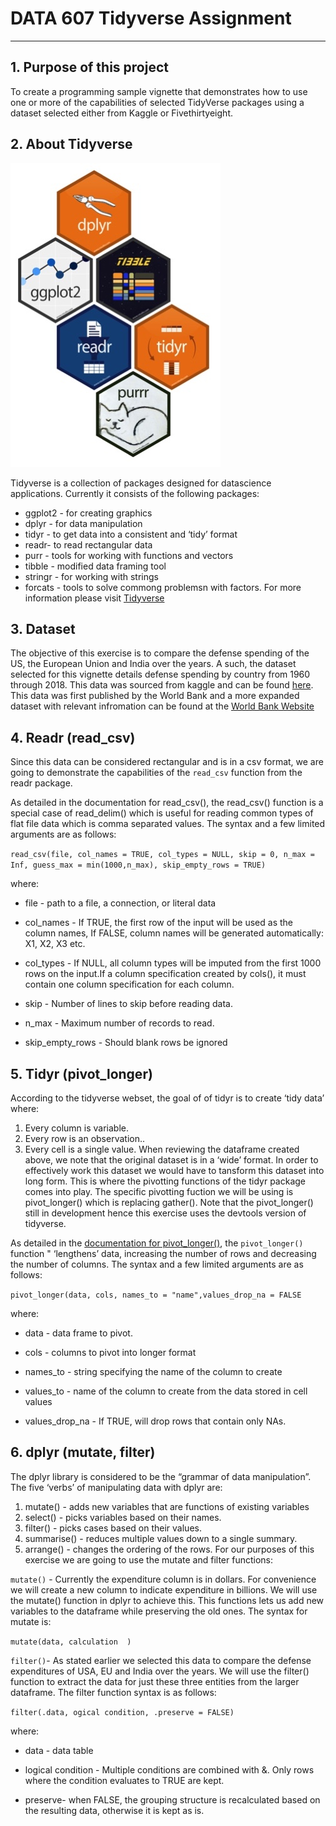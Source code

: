 # DATA 607 Tidyverse Assignment

--------------------------

## 1. Purpose of this project

To create a programming sample vignette that demonstrates how to use one
or more of the capabilities of selected TidyVerse packages using a
dataset selected either from Kaggle or Fivethirtyeight.

## 2. About Tidyverse
![](https://github.com/DevMeh/tidyverse/blob/master/tidy.jpeg)


Tidyverse is a collection of packages designed for datascience
applications. Currently it consists of the following packages:

-   ggplot2 - for creating graphics
-   dplyr - for data manipulation
-   tidyr - to get data into a consistent and ‘tidy’ format
-   readr- to read rectangular data
-   purr - tools for working with functions and vectors
-   tibble - modified data framing tool
-   stringr - for working with strings
-   forcats - tools to solve commong problemsn with factors. For more
    information please visit [Tidyverse](https://www.tidyverse.org/)

## 3. Dataset


The objective of this exercise is to compare the defense spending of the
US, the European Union and India over the years. A such, the dataset
selected for this vignette details defense spending by country from 1960
through 2018. This data was sourced from kaggle and can be found
[here](https://www.kaggle.com/nitinsss/military-expenditure-of-countries-19602019).
This data was first published by the World Bank and a more expanded
dataset with relevant infromation can be found at the [World Bank
Website](https://data.worldbank.org/indicator/MS.MIL.XPND.CD)


## 4. Readr (read\_csv)


Since this data can be considered rectangular and is in a csv format, we
are going to demonstrate the capabilities of the `read_csv` function
from the readr package.

As detailed in the documentation for read\_csv(), the read\_csv()
function is a special case of read\_delim() which is useful for reading
common types of flat file data which is comma separated values. The
syntax and a few limited arguments are as follows:

`read_csv(file, col_names = TRUE, col_types = NULL, skip = 0, n_max = Inf, guess_max = min(1000,n_max), skip_empty_rows = TRUE)`

where:

-   file - path to a file, a connection, or literal data

-   col\_names - If TRUE, the first row of the input will be used as the
    column names, If FALSE, column names will be generated
    automatically: X1, X2, X3 etc.

-   col\_types - If NULL, all column types will be imputed from the
    first 1000 rows on the input.If a column specification created by
    cols(), it must contain one column specification for each column.

-   skip - Number of lines to skip before reading data.

-   n\_max - Maximum number of records to read.

-   skip\_empty\_rows - Should blank rows be ignored



## 5. Tidyr (pivot\_longer)


According to the tidyverse webset, the goal of of tidyr is to create
‘tidy data’ where:

1.  Every column is variable.
2.  Every row is an observation..
3.  Every cell is a single value. When reviewing the dataframe created
    above, we note that the original dataset is in a ‘wide’ format. In
    order to effectively work this dataset we would have to tansform
    this dataset into long form. This is where the pivotting functions
    of the tidyr package comes into play. The specific pivotting fuction
    we will be using is pivot\_longer() which is replacing gather().
    Note that the pivot\_longer() still in development hence this
    exercise uses the devtools version of tidyverse.

As detailed in the [documentation for
pivot\_longer()](https://tidyr.tidyverse.org/reference/pivot_longer.html),
the `pivot_longer()` function " ‘lengthens’ data, increasing the number
of rows and decreasing the number of columns. The syntax and a few
limited arguments are as follows:

`pivot_longer(data, cols, names_to = "name",values_drop_na = FALSE`

where:

-   data - data frame to pivot.

-   cols - columns to pivot into longer format

-   names\_to - string specifying the name of the column to create

-   values\_to - name of the column to create from the data stored in
    cell values

-   values\_drop\_na - If TRUE, will drop rows that contain only NAs.


## 6. dplyr (mutate, filter)


The dplyr library is considered to be the “grammar of data
manipulation”. The five ‘verbs’ of manipulating data with dplyr are:

1.  mutate() - adds new variables that are functions of existing
    variables
2.  select() - picks variables based on their names.
3.  filter() - picks cases based on their values.
4.  summarise() - reduces multiple values down to a single summary.
5.  arrange() - changes the ordering of the rows. For our purposes of
    this exercise we are going to use the mutate and filter functions:

`mutate()` - Currently the expenditure column is in dollars. For
convenience we will create a new column to indicate expenditure in
billions. We will use the mutate() function in dplyr to achieve this.
This functions lets us add new variables to the dataframe while
preserving the old ones. The syntax for mutate is:

`mutate(data, calculation  )`

`filter()`- As stated earlier we selected this data to compare the
defense expenditures of USA, EU and India over the years. We will use
the filter() function to extract the data for just these three entities
from the larger dataframe. The filter function syntax is as follows:

`filter(.data, ogical condition, .preserve = FALSE)`

where:

-   data - data table

-   logical condition - Multiple conditions are combined with &. Only
    rows where the condition evaluates to TRUE are kept.

-   preserve- when FALSE, the grouping structure is recalculated based
    on the resulting data, otherwise it is kept as is.

